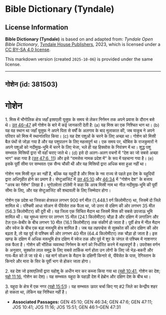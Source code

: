 # Bible Dictionary (Tyndale)

## License Information

**Bible Dictionary (Tyndale)** is based on and adapted from: _Tyndale Open Bible Dictionary_, [Tyndale House Publishers](https://tyndaleopenresources.com/), 2023, which is licensed under a [CC BY-SA 4.0 license](https://creativecommons.org/licenses/by-sa/4.0/legalcode.en).

This markdown version (created `2025-10-06`) is provided under the same license.



--------------------------------

## गोशेन (id: 381503)

गोशेन
=====

1\. मिस्र में भौगोलिक क्षेत्र जहाँ इस्राएली यूसुफ के समय से लेकर निर्गमन तक अपने प्रवास के दौरान बसे थे। [उत् 46–47](https://ref.ly/Gen46:1-Gen47:31) हमें गोशेन के बारे में कई जानकारी देती है: (a) यह मिस्र का एक निश्चित भाग था। (b) यह वह स्थान था जहाँ यूसुफ ने अपने पिता से वर्षों के अलगाव के बाद मुलाकात की, जब याकूब ने अपने परिवार को मिस्र में स्थानांतरित किया। (c) यह देश पशुओं के चरने के लिए अच्छा था। गोशेन को मिस्री बैल पंथों से जोड़ा गया है और यह पशुपालन के लिए महत्वपूर्ण था। एक समय पर, थीबिस के राजकुमारों ने अपने पशुओं को नदीमुख\-भूमि में चरने के लिए भेजा, भले ही यह हिक्सोस के नियंत्रण में था। शुद्ध पशु सम्भवतः मिस्रियों द्वारा भी वहाँ चराए जाते थे। (d) इसे दो अलग\-अलग वचनों में “देश का जो सबसे अच्छा भाग” कहा गया है ([उत् 47:6, 11](https://ref.ly/Gen47:6,Gen47:11)) और इसे “रामसेस नामक प्रदेश में” के रूप में पहचाना गया है। (e) इसके पूर्वी सीमा पर सम्भवतः एक सैन्य चौकी थी और यह मिस्रियों द्वारा अधिक बसा हुआ नहीं था।

गोशेन नाम मिस्री मूल का नहीं है, बल्कि यह यहूदी है और मिस्र के नव राज्य से पहले इस देश के यहूदियों द्वारा अधिगृहीत होने का प्रमाण है। सेप्टुआजिंट में [उत् 45:10](https://ref.ly/Gen45:10) और [46:34](https://ref.ly/Gen46:34) में "गोशेन देश" के बजाय "अरब का गेशेम" लिखा है। भूगोलवेत्ता टॉलेमी ने कहा कि अरब मिस्री नाम था नील नदीमुख\-भूमि की पूर्वी सीमा के लिए, और यह सेप्टुआजिंट की शब्दावली के लिए जिम्मेदार होगा।

गोशेन एक प्रदेश था जिसका क्षेत्रफल लगभग 900 वर्ग मील (1,448\.1 वर्ग किलोमीटर) था, जिसमें दो जिले शामिल थे। पश्चिमी आधा सोअन से पीवेसेत तक फैला था, जो उत्तर से दक्षिण की ओर लगभग 35 मील (56\.3 किलोमीटर) की दूरी थी। यह जिला एक सिंचित मैदान था जिसमें मिस्र की सबसे उपजाऊ भूमि शामिल थी। यह भूमध्य सागर पर लगभग 15 मील (24\.1 किलोमीटर) चौड़ा है और दक्षिण में ज़गाज़िग और टेल एल\-केबीर के बीच लगभग 10 मील (16\.1 किलोमीटर) तक संकीर्ण हो जाता है। पूर्वी क्षेत्र में नील मैदान और स्वेज के बीच एक बड़ा मरूभूमि क्षेत्र शामिल है। जब यह तहपन्हेस से सुक्कोत की ओर दक्षिण की ओर बढ़ता है, तो यह पूर्व से पश्चिम की ओर लगभग 40 मील (64\.4 किलोमीटर) तक चौड़ा हो जाता है। इस खण्ड के दक्षिण में अधिक मरूभूमि क्षेत्र दक्षिण में स्वेज तक और पूर्व में शूर के जंगल से पश्चिम में नाशनगर तक फैला है। गोशेन की भौतिक व्यवस्था निर्गमन के मार्ग को निर्धारित करने में महत्वपूर्ण है। उपरोक्त वर्णन के अनुसार, सुक्कोत लाल समुद्र के लिए सबसे तार्किक मार्ग होता उन लोगों के लिए जो भेड़\-बकरी और गाय\-बैल को ले जा रहे थे। यह मार्ग सोअन के मैदान के दक्षिणी किनारे से, पीवेसेत के पास, रेगिस्तान के किनारे और मारा के सिर के पूर्वी भाग से होकर जाता होगा।

2\. वह देश जो इस्राएलियों द्वारा यहोशू के अधीन मार कर कब्जा किया गया था ([यहो 10:41](https://ref.ly/Josh10:41), गोशेन का देश; [यहो 11:16](https://ref.ly/Josh11:16), गोशेन का देश)। यह सम्भवतः यहूदा के पहाड़ी देश में हेब्रोन और दक्षिण देश के बीच था।

3\. यहूदा के क्षेत्र में एक नगर ([यहो 15:51](https://ref.ly/Josh15:51))। यह सम्भवतः ऊपर चर्चा किए गए \#2 जिले का केन्द्रीय शहर हो सकता था, लेकिन यह निश्चित नहीं है।

* **Associated Passages:** GEN 45:10; GEN 46:34; GEN 47:6; GEN 47:11; JOS 10:41; JOS 11:16; JOS 15:51; GEN 46:1–GEN 47:31

